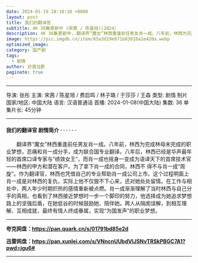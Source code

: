 ```yaml
---
date: 2024-01-19 18:18:18 +0800
layout: post
title: 我们的翻译官
subtitle: 4K 36集更新中 (宋茜 / 陈星旭)(2024）
description: 4K 36集更新中..翻译界“魔女”林西重逢前任男友肖一成。八年前，林西为完成林母未完成的职业梦想，忍痛和肖一成分手，成为联合国专业翻译。八年后，林西已经是华声最年轻的首席口译专家与“绩效女王”...
image: https://pic.imgdb.cn/item/65a3d19e871b83018a1e420a.webp
optimized_image: 
category: 国产剧
tags:
  - 剧情
author: 对酒当歌
paginate: true
---
```


---

导演: 张彤
主演: 宋茜 / 陈星旭 / 费启鸣 / 林子璐 / 于莎莎 / 王森
类型: 剧情
制片国家/地区: 中国大陆
语言: 汉语普通话
首播: 2024-01-08(中国大陆)
集数: 36
单集片长: 45分钟

---

#### 我们的翻译官 剧情简介 · · · · · ·

　　翻译界“魔女”林西重逢前任男友肖一成。八年前，林西为完成林母未完成的职业梦想，忍痛和肖一成分手，成为联合国专业翻译。八年后，林西已经是华声最年轻的首席口译专家与“绩效女王”，而肖一成也摇身一变成为语译天下的首席技术官——林西的甲方和潜在客户。为了拿下肖一成的合同，林西不 得不与肖一成“周旋”。作为翻译官，林西也凭借自己的专业帮助肖一成公司上市。这个过程明面上肖一成是对林西的复仇，实际上他不仅狠不下心来，还对她处处留情。在工作与相处中，两人年少时期炽热的感情重新被点燃。肖一成渐渐理解了当时林西与自己分手的真相，也看到了林西接近梦想时一步一个脚印的努力，他选择成为她追求梦想路上的坚强后盾，在她低谷的时候鼓励她、陪伴她。两人从隔阂误解，到相互理解、互相成就，最终有情人终成眷属，实现“为国发声”的职业梦想。

---

**夸克网盘：<https://pan.quark.cn/s/01791bd85e2d>**

**迅雷网盘：<https://pan.xunlei.com/s/VNncnUUbdVlJSNvTRSkPBGC7A1?pwd=jgu6#>**

---
